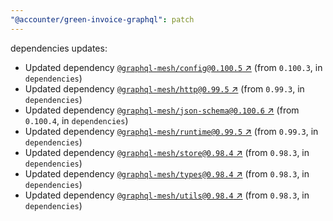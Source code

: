 ```yaml
---
"@accounter/green-invoice-graphql": patch
---
```

dependencies updates:
  - Updated dependency [`@graphql-mesh/config@0.100.5` ↗︎](https://www.npmjs.com/package/@graphql-mesh/config/v/0.100.5) (from `0.100.3`, in `dependencies`)
  - Updated dependency [`@graphql-mesh/http@0.99.5` ↗︎](https://www.npmjs.com/package/@graphql-mesh/http/v/0.99.5) (from `0.99.3`, in `dependencies`)
  - Updated dependency [`@graphql-mesh/json-schema@0.100.6` ↗︎](https://www.npmjs.com/package/@graphql-mesh/json-schema/v/0.100.6) (from `0.100.4`, in `dependencies`)
  - Updated dependency [`@graphql-mesh/runtime@0.99.5` ↗︎](https://www.npmjs.com/package/@graphql-mesh/runtime/v/0.99.5) (from `0.99.3`, in `dependencies`)
  - Updated dependency [`@graphql-mesh/store@0.98.4` ↗︎](https://www.npmjs.com/package/@graphql-mesh/store/v/0.98.4) (from `0.98.3`, in `dependencies`)
  - Updated dependency [`@graphql-mesh/types@0.98.4` ↗︎](https://www.npmjs.com/package/@graphql-mesh/types/v/0.98.4) (from `0.98.3`, in `dependencies`)
  - Updated dependency [`@graphql-mesh/utils@0.98.4` ↗︎](https://www.npmjs.com/package/@graphql-mesh/utils/v/0.98.4) (from `0.98.3`, in `dependencies`)
